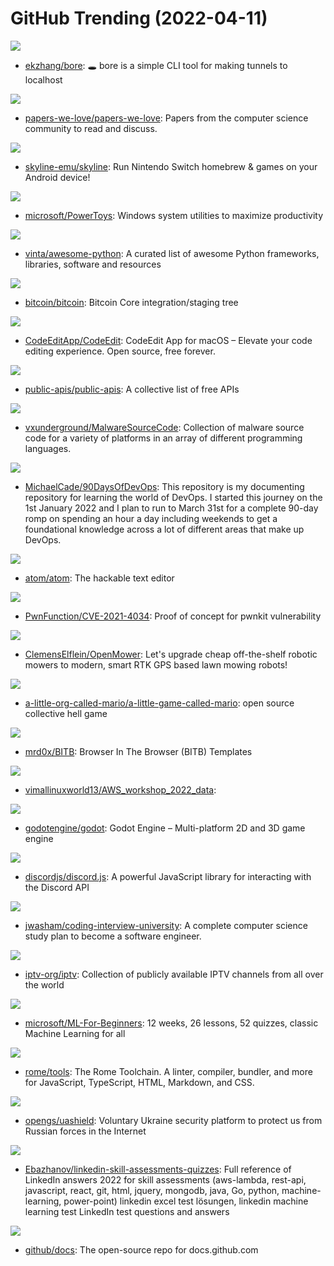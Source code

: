 # GitHub Trending (2022-04-11)

![](https://img.shields.io/badge/Rust-New%20623-green?style=flat-square&logo=appveyor)
- [ekzhang/bore](https://github.com/ekzhang/bore): 🕳 bore is a simple CLI tool for making tunnels to localhost

![](https://img.shields.io/badge/Shell-New%20486-green?style=flat-square&logo=appveyor)
- [papers-we-love/papers-we-love](https://github.com/papers-we-love/papers-we-love): Papers from the computer science community to read and discuss.

![](https://img.shields.io/badge/C%2B%2B-New%2075-green?style=flat-square&logo=appveyor)
- [skyline-emu/skyline](https://github.com/skyline-emu/skyline): Run Nintendo Switch homebrew & games on your Android device!

![](https://img.shields.io/badge/C%23-New%20245-green?style=flat-square&logo=appveyor)
- [microsoft/PowerToys](https://github.com/microsoft/PowerToys): Windows system utilities to maximize productivity

![](https://img.shields.io/badge/Python-New%20123-green?style=flat-square&logo=appveyor)
- [vinta/awesome-python](https://github.com/vinta/awesome-python): A curated list of awesome Python frameworks, libraries, software and resources

![](https://img.shields.io/badge/C%2B%2B-New%2092-green?style=flat-square&logo=appveyor)
- [bitcoin/bitcoin](https://github.com/bitcoin/bitcoin): Bitcoin Core integration/staging tree

![](https://img.shields.io/badge/Swift-New%20111-green?style=flat-square&logo=appveyor)
- [CodeEditApp/CodeEdit](https://github.com/CodeEditApp/CodeEdit): CodeEdit App for macOS – Elevate your code editing experience. Open source, free forever.

![](https://img.shields.io/badge/Python-New%20161-green?style=flat-square&logo=appveyor)
- [public-apis/public-apis](https://github.com/public-apis/public-apis): A collective list of free APIs

![](https://img.shields.io/badge/Assembly-New%2047-green?style=flat-square&logo=appveyor)
- [vxunderground/MalwareSourceCode](https://github.com/vxunderground/MalwareSourceCode): Collection of malware source code for a variety of platforms in an array of different programming languages.

![](https://img.shields.io/badge/Shell-New%20356-green?style=flat-square&logo=appveyor)
- [MichaelCade/90DaysOfDevOps](https://github.com/MichaelCade/90DaysOfDevOps): This repository is my documenting repository for learning the world of DevOps. I started this journey on the 1st January 2022 and I plan to run to March 31st for a complete 90-day romp on spending an hour a day including weekends to get a foundational knowledge across a lot of different areas that make up DevOps.

![](https://img.shields.io/badge/JavaScript-New%2020-green?style=flat-square&logo=appveyor)
- [atom/atom](https://github.com/atom/atom): The hackable text editor

![](https://img.shields.io/badge/C-New%2027-green?style=flat-square&logo=appveyor)
- [PwnFunction/CVE-2021-4034](https://github.com/PwnFunction/CVE-2021-4034): Proof of concept for pwnkit vulnerability

![](https://img.shields.io/badge/HTML-New%20148-green?style=flat-square&logo=appveyor)
- [ClemensElflein/OpenMower](https://github.com/ClemensElflein/OpenMower): Let's upgrade cheap off-the-shelf robotic mowers to modern, smart RTK GPS based lawn mowing robots!

![](https://img.shields.io/badge/GDScript-New%20249-green?style=flat-square&logo=appveyor)
- [a-little-org-called-mario/a-little-game-called-mario](https://github.com/a-little-org-called-mario/a-little-game-called-mario): open source collective hell game

![](https://img.shields.io/badge/JavaScript-New%2051-green?style=flat-square&logo=appveyor)
- [mrd0x/BITB](https://github.com/mrd0x/BITB): Browser In The Browser (BITB) Templates

![](https://img.shields.io/badge/JavaScript-New%201-green?style=flat-square&logo=appveyor)
- [vimallinuxworld13/AWS_workshop_2022_data](https://github.com/vimallinuxworld13/AWS_workshop_2022_data): 

![](https://img.shields.io/badge/C%2B%2B-New%2078-green?style=flat-square&logo=appveyor)
- [godotengine/godot](https://github.com/godotengine/godot): Godot Engine – Multi-platform 2D and 3D game engine

![](https://img.shields.io/badge/JavaScript-New%2017-green?style=flat-square&logo=appveyor)
- [discordjs/discord.js](https://github.com/discordjs/discord.js): A powerful JavaScript library for interacting with the Discord API

![](https://img.shields.io/badge/none-New%20275-green?style=flat-square&logo=appveyor)
- [jwasham/coding-interview-university](https://github.com/jwasham/coding-interview-university): A complete computer science study plan to become a software engineer.

![](https://img.shields.io/badge/JavaScript-New%2079-green?style=flat-square&logo=appveyor)
- [iptv-org/iptv](https://github.com/iptv-org/iptv): Collection of publicly available IPTV channels from all over the world

![](https://img.shields.io/badge/Jupyter%20Notebook-New%2074-green?style=flat-square&logo=appveyor)
- [microsoft/ML-For-Beginners](https://github.com/microsoft/ML-For-Beginners): 12 weeks, 26 lessons, 52 quizzes, classic Machine Learning for all

![](https://img.shields.io/badge/Rust-New%20250-green?style=flat-square&logo=appveyor)
- [rome/tools](https://github.com/rome/tools): The Rome Toolchain. A linter, compiler, bundler, and more for JavaScript, TypeScript, HTML, Markdown, and CSS.

![](https://img.shields.io/badge/TypeScript-New%209-green?style=flat-square&logo=appveyor)
- [opengs/uashield](https://github.com/opengs/uashield): Voluntary Ukraine security platform to protect us from Russian forces in the Internet

![](https://img.shields.io/badge/none-New%2071-green?style=flat-square&logo=appveyor)
- [Ebazhanov/linkedin-skill-assessments-quizzes](https://github.com/Ebazhanov/linkedin-skill-assessments-quizzes): Full reference of LinkedIn answers 2022 for skill assessments (aws-lambda, rest-api, javascript, react, git, html, jquery, mongodb, java, Go, python, machine-learning, power-point) linkedin excel test lösungen, linkedin machine learning test LinkedIn test questions and answers

![](https://img.shields.io/badge/JavaScript-New%2014-green?style=flat-square&logo=appveyor)
- [github/docs](https://github.com/github/docs): The open-source repo for docs.github.com

